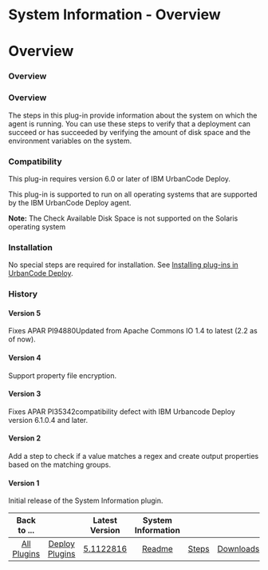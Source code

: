 
System Information - Overview
=============================

# Overview


### Overview




### Overview

The steps in this plug-in provide information about the system on which the agent is running. You can use these steps to verify that a deployment can succeed or has succeeded by verifying the amount of disk space and the environment variables on the system.

### Compatibility

This plug-in requires version 6.0 or later of IBM UrbanCode Deploy.

This plug-in is supported to run on all operating systems that are supported by the IBM UrbanCode Deploy agent.

**Note:** The Check Available Disk Space is not supported on the Solaris operating system

### Installation

No special steps are required for installation. See [Installing plug-ins in UrbanCode Deploy](https://www.urbancode.com/resource/installing-plug-ins-in-urbancode-products/ "Installing plug-ins in UrbanCode Deploy").

### History

#### Version 5

Fixes APAR PI94880Updated from Apache Commons IO 1.4 to latest (2.2 as of now).

#### Version 4

Support property file encryption.

#### Version 3

Fixes APAR PI35342compatibility defect with IBM Urbancode Deploy version 6.1.0.4 and later.

#### Version 2

Add a step to check if a value matches a regex and create output properties based on the matching groups.

#### Version 1

Initial release of the System Information plugin.


|Back to ...||Latest Version|System Information |||
| :---: | :---: | :---: | :---: | :---: | :---: |
|[All Plugins](../../index.md)|[Deploy Plugins](../README.md)|[5.1122816](https://raw.githubusercontent.com/UrbanCode/IBM-UCD-PLUGINS/main/files/SystemInformation/SystemInformation-5.1122816.zip)|[Readme](README.md)|[Steps](steps.md)|[Downloads](downloads.md)|
